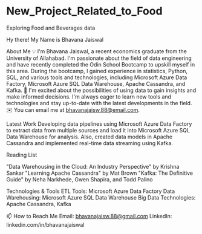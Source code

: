 # New_Project_Related_to_Food
Exploring Food and Beverages data

Hy there! My Name is Bhavana Jaiswal

About Me
💡 I'm Bhavana Jaiswal, a recent economics graduate from the University of Allahabad. I'm passionate about the field of data engineering and have recently completed the Odin School Bootcamp to upskill myself in this area. During the bootcamp, I gained experience in statistics, Python, SQL, and various tools and technologies, including Microsoft Azure Data Factory, Microsoft Azure SQL Data Warehouse, Apache Cassandra, and Kafka.
🌱 I'm excited about the possibilities of using data to gain insights and make informed decisions. I'm always eager to learn new tools and technologies and stay up-to-date with the latest developments in the field.
✉️ You can email me at bhavanajaisw.88@email.com.

Latest Work
Developing data pipelines using Microsoft Azure Data Factory to extract data from multiple sources and load it into Microsoft Azure SQL Data Warehouse for analysis. Also, created data models in Apache Cassandra and implemented real-time data streaming using Kafka.

Reading List

"Data Warehousing in the Cloud: An Industry Perspective" by Krishna Sankar
"Learning Apache Cassandra" by Mat Brown
"Kafka: The Definitive Guide" by Neha Narkhede, Gwen Shapira, and Todd Palino

Technologies & Tools
ETL Tools: Microsoft Azure Data Factory
Data Warehousing: Microsoft Azure SQL Data Warehouse
Big Data Technologies: Apache Cassandra, Kafka


📫 How to Reach Me
Email: bhavanajaisw.88@gmail.com
LinkedIn: linkedin.com/in/bhavanajaiswal


